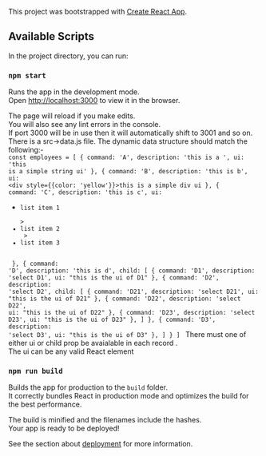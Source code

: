 This project was bootstrapped with [Create React App](https://github.com/facebook/create-react-app).

## Available Scripts

In the project directory, you can run:

### `npm start`

Runs the app in the development mode.<br />
Open [http://localhost:3000](http://localhost:3000) to view it in the browser.

The page will reload if you make edits.<br />
You will also see any lint errors in the console.<br/>
If port 3000 will be in use then it will automatically shift to 3001 and so on.
There is a src->data.js file. The dynamic data structure should match the following:-
<code>
const employees = [
    { command: 'A', description: 'this is a ', ui: 'this is a simple string ui' },
    { command: 'B', description: 'this is b', ui: <div style={{color: 'yellow'}}>this is a simple div ui</div> },
    { command: 'C', description: 'this is c', ui: <ul><li>list item 1</li>
    ><li>list item 2</li>
    ><li>list item 3</li>
    </ul> },
    {
        command: 'D', description: 'this is d', child: [
            { command: 'D1', description: 'select D1', ui: "this is the ui of D1" },
            {
                command: 'D2', description: 'select D2', child: [
                    { command: 'D21', description: 'select D21', ui: "this is the ui of D21" },
                    { command: 'D22', description: 'select D22', ui: "this is the ui of D22" },
                    { command: 'D23', description: 'select D23', ui: "this is the ui of D23" },
                ]
            },
            { command: 'D3', description: 'select D3', ui: "this is the ui of D3" },
        ]
    }
]
</code>
There must one of either ui or child prop be avaialable in each record .<br/>
The ui can be any valid React element

### `npm run build`

Builds the app for production to the `build` folder.<br />
It correctly bundles React in production mode and optimizes the build for the best performance.

The build is minified and the filenames include the hashes.<br />
Your app is ready to be deployed!

See the section about [deployment](https://facebook.github.io/create-react-app/docs/deployment) for more information.

